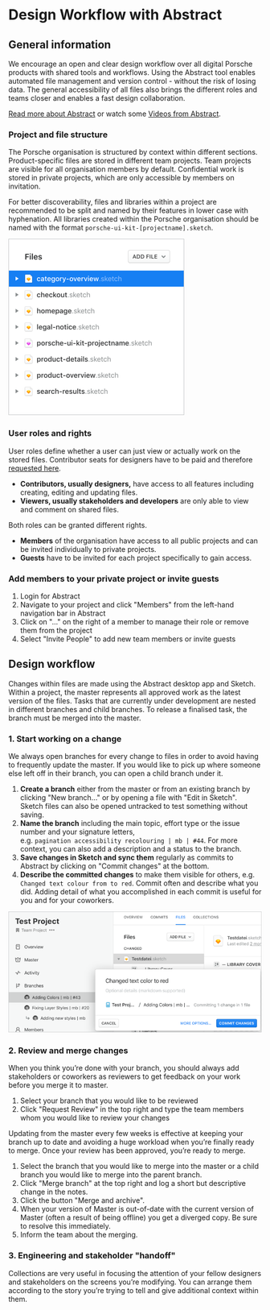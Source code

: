 # Design Workflow with Abstract

## General information 
We encourage an open and clear design workflow over all digital Porsche products with shared tools and workflows. Using the Abstract tool enables automated file management and version control - without the risk of losing data. The general accessibility of all files also brings the different roles and teams closer and enables a fast design collaboration.

[Read more about Abstract](https://www.goabstract.com/how-it-works/) or watch some [Videos from Abstract](https://vimeo.com/goabstract).

### Project and file structure
The Porsche organisation is structured by context within different sections. Product-specific files are stored in different team projects. Team projects are visible for all organisation members by default. Confidential work is stored in private projects, which are only accessible by members on invitation.

For better discoverability, files and libraries within a project are recommended to be split and named by their features in lower case with hyphenation. All libraries created within the Porsche organisation should be named with the format `porsche-ui-kit-[projectname].sketch`.

![Abstract file structure](../../assets/web/abstract-filestructure.png)

### User roles and rights
User roles define whether a user can just view or actually work on the stored files. Contributor seats for designers have to be paid and therefore [requested here](http://eepurl.com/gnOIXD).
- **Contributors, usually designers,** have access to all features including creating, editing and updating files.
- **Viewers, usually stakeholders and developers** are only able to view and comment on shared files.

Both roles can be granted different rights. 
- **Members** of the organisation have access to all public projects and can be invited individually to private projects.
- **Guests** have to be invited for each project specifically to gain access.

### Add members to your private project or invite guests
1. Login for Abstract
2. Navigate to your project and click "Members" from the left-hand navigation bar in Abstract
3. Click on "..." on the right of a member to manage their role or remove them from the project
4. Select "Invite People" to add new team members or invite guests

## Design workflow
Changes within files are made using the Abstract desktop app and Sketch. Within a project, the master represents all approved work as the latest version of the files. Tasks that are currently under development are nested in different branches and child branches. To release a finalised task, the branch must be merged into the master.

### 1. Start working on a change
We always open branches for every change to files in order to avoid having to frequently update the master. If you would like to pick up where someone else left off in their branch, you can open a child branch under it.

1. **Create a branch** either from the master or from an existing branch by clicking "New branch..." or by opening a file with "Edit in Sketch". Sketch files can also be opened untracked to test something without saving.
2. **Name the branch** including the main topic, effort type or the issue number and your signature letters,  
e.g. `pagination accessibility recolouring | mb | #44`. For more context, you can also add a description and a status to the branch.
4. **Save changes in Sketch and sync them** regularly as commits to Abstract by clicking on "Commit changes" at the bottom. 
5. **Describe the committed changes** to make them visible for others, e.g. `Changed text colour from to red`. Commit often and describe what you did. Adding detail of what you accomplished in each commit is useful for you and for your coworkers.

![Abstract branches](../../assets/web/abstract-branches.png)

### 2. Review and merge changes
When you think you’re done with your branch, you should always add stakeholders or coworkers as reviewers to get feedback on your work before you merge it to master.

1. Select your branch that you would like to be reviewed
2. Click "Request Review" in the top right and type the team members whom you would like to review your changes

Updating from the master every few weeks is effective at keeping your branch up to date and avoiding a huge workload when you’re finally ready to merge. Once your review has been approved, you’re ready to merge.

1. Select the branch that you would like to merge into the master or a child branch you would like to merge into the parent branch.
2. Click "Merge branch" at the top right and log a short but descriptive change in the notes.
3. Click the button "Merge and archive".
4. When your version of Master is out-of-date with the current version of Master (often a result of being offline) you get a diverged copy. Be sure to resolve this immediately.
5. Inform the team about the merging.

### 3. Engineering and stakeholder "handoff"
Collections are very useful in focusing the attention of your fellow designers and stakeholders on the screens you’re modifying. You can arrange them according to the story you’re trying to tell and give additional context within them.
